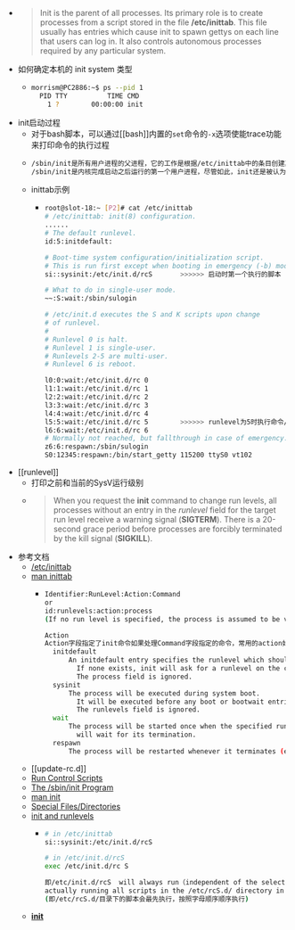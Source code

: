- > Init is the parent of all processes. Its primary role is to create processes from a script stored in the file **/etc/inittab**. This file usually has entries which cause init to spawn gettys on each line that users can log in. It also controls autonomous processes required by any particular system.
- 如何确定本机的 init system 类型
	- ```sh
	  morrism@PC2886:~$ ps --pid 1
	    PID TTY          TIME CMD
	      1 ?        00:00:00 init
	  ```
- init启动过程
	- 对于bash脚本，可以通过[[bash]]内置的`set`命令的`-x`选项使能trace功能来打印命令的执行过程
	- ```bash
	  /sbin/init是所有用户进程的父进程，它的工作是根据/etc/inittab中的条目创建其他的用户进程，
	  /sbin/init是内核完成启动之后运行的第一个用户进程，尽管如此，init还是被认为是启动过程的一部分
	  ```
	- inittab示例
		- ```bash
		  root@slot-18:~ [P2]# cat /etc/inittab
		  # /etc/inittab: init(8) configuration.
		  ......
		  # The default runlevel.
		  id:5:initdefault:
		  
		  # Boot-time system configuration/initialization script.
		  # This is run first except when booting in emergency (-b) mode.
		  si::sysinit:/etc/init.d/rcS		>>>>>> 启动时第一个执行的脚本
		  
		  # What to do in single-user mode.
		  ~~:S:wait:/sbin/sulogin
		  
		  # /etc/init.d executes the S and K scripts upon change
		  # of runlevel.
		  #
		  # Runlevel 0 is halt.
		  # Runlevel 1 is single-user.
		  # Runlevels 2-5 are multi-user.
		  # Runlevel 6 is reboot.
		  
		  l0:0:wait:/etc/init.d/rc 0
		  l1:1:wait:/etc/init.d/rc 1
		  l2:2:wait:/etc/init.d/rc 2
		  l3:3:wait:/etc/init.d/rc 3
		  l4:4:wait:/etc/init.d/rc 4
		  l5:5:wait:/etc/init.d/rc 5		>>>>>> runlevel为5时执行命令/etc/init.d/rc 5
		  l6:6:wait:/etc/init.d/rc 6
		  # Normally not reached, but fallthrough in case of emergency.
		  z6:6:respawn:/sbin/sulogin
		  S0:12345:respawn:/bin/start_getty 115200 ttyS0 vt102
		  ```
- [[runlevel]]
	- 打印之前和当前的SysV运行级别
	- > When you request the **init** command to change run levels, all processes without an entry in the *runlevel* field for the target run level receive a warning signal (**SIGTERM**). There is a 20-second grace period before processes are forcibly terminated by the kill signal (**SIGKILL**).
- 参考文档
	- [/etc/inittab](https://sites.ualberta.ca/dept/chemeng/AIX-43/share/man/info/C/a_doc_lib/files/aixfiles/inittab.htm)
	- [man inittab](https://www.cyberciti.biz/howto/question/man/inittab-man-page.php)
		- ```bash
		  Identifier:RunLevel:Action:Command
		  or
		  id:runlevels:action:process
		  (If no run level is specified, the process is assumed to be valid at all run levels.)
		  
		  Action
		  Action字段指定了init命令如果处理Command字段指定的命令，常用的action如下
		  	initdefault		
		  		An initdefault entry specifies the runlevel which should be entered after system boot. 
		          If none exists, init will ask for a runlevel on the console. 
		          The process field is ignored.
		  	sysinit
		      	The process will be executed during system boot. 
		          It will be executed before any boot or bootwait entries. 
		          The runlevels field is ignored.
		  	wait
		      	The process will be started once when the specified runlevel is entered and init 
		          will wait for its termination.
			respawn
				The process will be restarted whenever it terminates (e.g. getty).
		  ```
	- [[update-rc.d]]
	- [Run Control Scripts](https://docs.huihoo.com/opensolaris/system-administration-guide-basic-administration/html/ch14s10.html)
	- [The /sbin/init Program](http://coffeenix.net/doc/kernel/startup.html/x394.html)
	- [man init](https://linux.die.net/man/8/init)
	- [Special Files/Directories](https://www.sharetechnote.com/html/Linux_SpecialFiles.html)
	- [init and runlevels](http://linux-training.be/sysadmin/ch15.html)
		- ```bash
		  # in /etc/inittab
		  si::sysinit:/etc/init.d/rcS
		  
		  # in /etc/init.d/rcS
		  exec /etc/init.d/rc S
		  
		  即/etc/init.d/rcS  will always run（independent of the selected runlevel）,The script is 
		  actually running all scripts in the /etc/rcS.d/ directory in alphabetical order.
		  (即/etc/rcS.d/目录下的脚本会最先执行，按照字母顺序顺序执行)
		  
		  ```
	- [**init**](https://www.learnlinux.org.za/courses/build/internals/ch03s02)